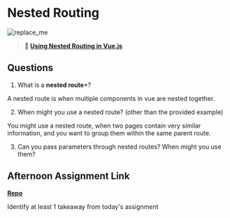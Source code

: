 # Nested Routing

![replace_me](https://codeworks.blob.core.windows.net/public/assets/img/illustrations/placeholder.svg)

> **📖 [Using Nested Routing in Vue.js](https://codeworksacademy.com/fs-student-guide/resources/wk6/04-Child-Routes)**

## Questions

1. What is a **nested route***?

A nested route is when multiple components in vue are nested together.

2. When might you use a nested route? (other than the provided example)

You might use a nested route, when two pages contain very similar information, and you want to group them within the same parent route.

3. Can you pass parameters through nested routes? When might you use them?



## Afternoon Assignment Link

**[Repo](https://github.com/ElizabethKeyes/blogger.git)**

Identify at least 1 takeaway from today's assignment
